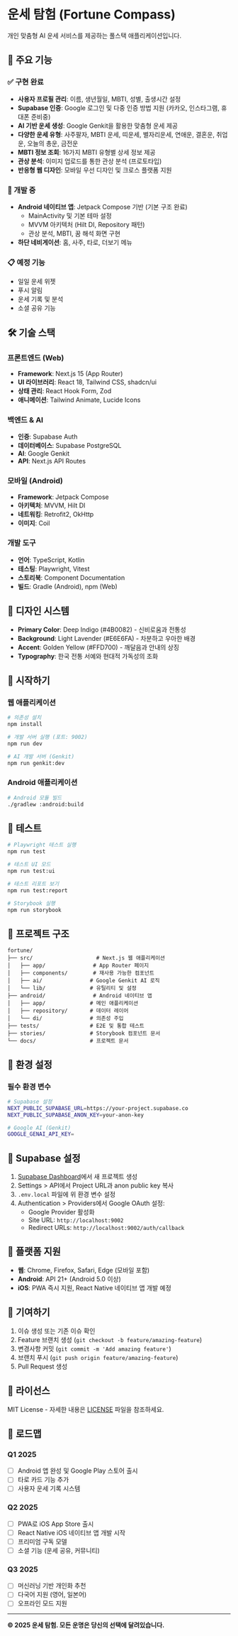 # 운세 탐험 (Fortune Compass)

개인 맞춤형 AI 운세 서비스를 제공하는 풀스택 애플리케이션입니다.

## 🔮 주요 기능

### ✅ 구현 완료
- **사용자 프로필 관리**: 이름, 생년월일, MBTI, 성별, 출생시간 설정
- **Supabase 인증**: Google 로그인 및 다중 인증 방법 지원 (카카오, 인스타그램, 휴대폰 준비중)
- **AI 기반 운세 생성**: Google Genkit을 활용한 맞춤형 운세 제공
- **다양한 운세 유형**: 사주팔자, MBTI 운세, 띠운세, 별자리운세, 연애운, 결혼운, 취업운, 오늘의 총운, 금전운
- **MBTI 정보 조회**: 16가지 MBTI 유형별 상세 정보 제공
- **관상 분석**: 이미지 업로드를 통한 관상 분석 (프로토타입)
- **반응형 웹 디자인**: 모바일 우선 디자인 및 크로스 플랫폼 지원

### 🚧 개발 중
- **Android 네이티브 앱**: Jetpack Compose 기반 (기본 구조 완료)
  - MainActivity 및 기본 테마 설정
  - MVVM 아키텍처 (Hilt DI, Repository 패턴)
  - 관상 분석, MBTI, 꿈 해석 화면 구현
- **하단 네비게이션**: 홈, 사주, 타로, 더보기 메뉴

### 📋 예정 기능
- 일일 운세 위젯
- 푸시 알림
- 운세 기록 및 분석
- 소셜 공유 기능

## 🛠 기술 스택

### 프론트엔드 (Web)
- **Framework**: Next.js 15 (App Router)
- **UI 라이브러리**: React 18, Tailwind CSS, shadcn/ui
- **상태 관리**: React Hook Form, Zod
- **애니메이션**: Tailwind Animate, Lucide Icons

### 백엔드 & AI
- **인증**: Supabase Auth
- **데이터베이스**: Supabase PostgreSQL
- **AI**: Google Genkit
- **API**: Next.js API Routes

### 모바일 (Android)
- **Framework**: Jetpack Compose
- **아키텍처**: MVVM, Hilt DI
- **네트워킹**: Retrofit2, OkHttp
- **이미지**: Coil

### 개발 도구
- **언어**: TypeScript, Kotlin
- **테스팅**: Playwright, Vitest
- **스토리북**: Component Documentation
- **빌드**: Gradle (Android), npm (Web)

## 🎨 디자인 시스템

- **Primary Color**: Deep Indigo (#4B0082) - 신비로움과 전통성
- **Background**: Light Lavender (#E6E6FA) - 차분하고 우아한 배경
- **Accent**: Golden Yellow (#FFD700) - 깨달음과 안내의 상징
- **Typography**: 한국 전통 서예와 현대적 가독성의 조화

## 🚀 시작하기

### 웹 애플리케이션
```bash
# 의존성 설치
npm install

# 개발 서버 실행 (포트: 9002)
npm run dev

# AI 개발 서버 (Genkit)
npm run genkit:dev
```

### Android 애플리케이션
```bash
# Android 모듈 빌드
./gradlew :android:build
```

## 🧪 테스트

```bash
# Playwright 테스트 실행
npm run test

# 테스트 UI 모드
npm run test:ui

# 테스트 리포트 보기
npm run test:report

# Storybook 실행
npm run storybook
```

## 📁 프로젝트 구조

```
fortune/
├── src/                    # Next.js 웹 애플리케이션
│   ├── app/               # App Router 페이지
│   ├── components/        # 재사용 가능한 컴포넌트
│   ├── ai/               # Google Genkit AI 로직
│   └── lib/              # 유틸리티 및 설정
├── android/               # Android 네이티브 앱
│   ├── app/              # 메인 애플리케이션
│   ├── repository/       # 데이터 레이어
│   └── di/               # 의존성 주입
├── tests/                # E2E 및 통합 테스트
├── stories/              # Storybook 컴포넌트 문서
└── docs/                 # 프로젝트 문서
```

## 🔧 환경 설정

### 필수 환경 변수
```bash
# Supabase 설정
NEXT_PUBLIC_SUPABASE_URL=https://your-project.supabase.co
NEXT_PUBLIC_SUPABASE_ANON_KEY=your-anon-key

# Google AI (Genkit)
GOOGLE_GENAI_API_KEY=
```

## 🔧 Supabase 설정

1. [Supabase Dashboard](https://supabase.com/dashboard)에서 새 프로젝트 생성
2. Settings > API에서 Project URL과 anon public key 복사
3. `.env.local` 파일에 위 환경 변수 설정
4. Authentication > Providers에서 Google OAuth 설정:
   - Google Provider 활성화
   - Site URL: `http://localhost:9002`
   - Redirect URLs: `http://localhost:9002/auth/callback`

## 📱 플랫폼 지원

- **웹**: Chrome, Firefox, Safari, Edge (모바일 포함)
- **Android**: API 21+ (Android 5.0 이상)
- **iOS**: PWA 즉시 지원, React Native 네이티브 앱 개발 예정

## 🤝 기여하기

1. 이슈 생성 또는 기존 이슈 확인
2. Feature 브랜치 생성 (`git checkout -b feature/amazing-feature`)
3. 변경사항 커밋 (`git commit -m 'Add amazing feature'`)
4. 브랜치 푸시 (`git push origin feature/amazing-feature`)
5. Pull Request 생성

## 📄 라이선스

MIT License - 자세한 내용은 [LICENSE](LICENSE) 파일을 참조하세요.

## 🎯 로드맵

### Q1 2025
- [ ] Android 앱 완성 및 Google Play 스토어 출시
- [ ] 타로 카드 기능 추가
- [ ] 사용자 운세 기록 시스템

### Q2 2025
- [ ] PWA로 iOS App Store 출시
- [ ] React Native iOS 네이티브 앱 개발 시작
- [ ] 프리미엄 구독 모델
- [ ] 소셜 기능 (운세 공유, 커뮤니티)

### Q3 2025
- [ ] 머신러닝 기반 개인화 추천
- [ ] 다국어 지원 (영어, 일본어)
- [ ] 오프라인 모드 지원

---

**© 2025 운세 탐험. 모든 운명은 당신의 선택에 달려있습니다.**
